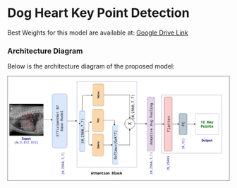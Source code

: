# Dog Heart Key Point Detection

Best Weights for this model are available at: [Google Drive Link](https://drive.google.com/drive/folders/1W7r4Cqk9K9ZEHP4nzqvCFVg3YbOhFZYV?usp=drive_link)

### Architecture Diagram

Below is the architecture diagram of the proposed model:

![Architecture Diagram](https://github.com/Namrata-Patel/dogheart-vhs/blob/main/DogHeartVHS.drawio%20(1).png)




